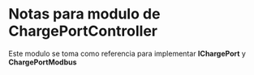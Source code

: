 # Notas para modulo de ChargePortController

Este modulo se toma como referencia para implementar **IChargePort** y **ChargePortModbus**
